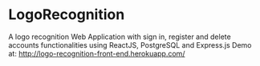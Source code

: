 # LogoRecognition

A logo recognition Web Application with sign in, register and delete accounts functionalities using ReactJS, PostgreSQL and Express.js
Demo at: http://logo-recognition-front-end.herokuapp.com/ 
